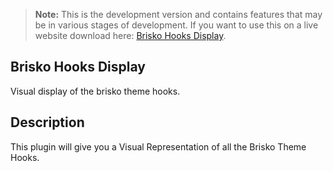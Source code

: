 > **Note:** This is the development version and contains features that may be in various stages of development. If you want to use this on a live website download here: [Brisko Hooks Display](https://wordpress.org/plugins/brisko-hooks-display/).

## Brisko Hooks Display
Visual display of the brisko theme hooks.

## Description
This plugin will give you a Visual Representation of all the Brisko Theme Hooks.
